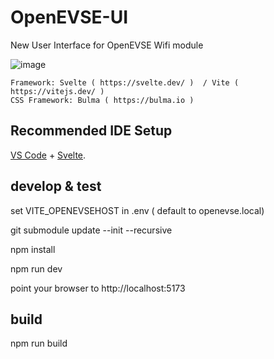 # OpenEVSE-UI

New User Interface for OpenEVSE Wifi module

![image](https://user-images.githubusercontent.com/488789/235537900-f9ee2c65-d46f-4b92-b244-723a052c8bce.png)


	Framework: Svelte ( https://svelte.dev/ )  / Vite ( https://vitejs.dev/ ) 
	CSS Framework: Bulma ( https://bulma.io )


## Recommended IDE Setup

[VS Code](https://code.visualstudio.com/) + [Svelte](https://marketplace.visualstudio.com/items?itemName=svelte.svelte-vscode).

## develop & test

set VITE_OPENEVSEHOST in .env ( default to openevse.local)

git submodule update --init --recursive

npm install

npm run dev

point your browser to http://localhost:5173

## build
npm run build 
